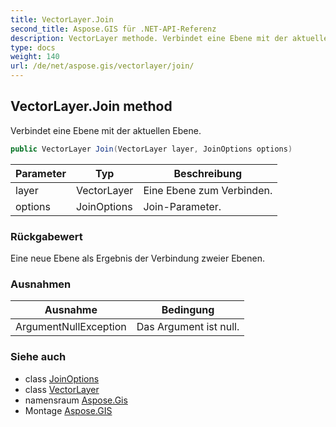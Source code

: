 ```yaml
---
title: VectorLayer.Join
second_title: Aspose.GIS für .NET-API-Referenz
description: VectorLayer methode. Verbindet eine Ebene mit der aktuellen Ebene.
type: docs
weight: 140
url: /de/net/aspose.gis/vectorlayer/join/
---
```

## VectorLayer.Join method

Verbindet eine Ebene mit der aktuellen Ebene.

```csharp
public VectorLayer Join(VectorLayer layer, JoinOptions options)
```

| Parameter | Typ | Beschreibung |
| --- | --- | --- |
| layer | VectorLayer | Eine Ebene zum Verbinden. |
| options | JoinOptions | Join-Parameter. |

### Rückgabewert

Eine neue Ebene als Ergebnis der Verbindung zweier Ebenen.

### Ausnahmen

| Ausnahme | Bedingung |
| --- | --- |
| ArgumentNullException | Das Argument ist null. |

### Siehe auch

* class [JoinOptions](../../../aspose.gis.relationship.joins/joinoptions/)
* class [VectorLayer](../)
* namensraum [Aspose.Gis](../../vectorlayer/)
* Montage [Aspose.GIS](../../../)


